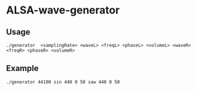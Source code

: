 # ALSA-wave-generator

## Usage

```
./generator  <samplingRate> <waveL> <freqL> <phaseL> <volumeL> <waveR> <freqR> <phaseR> <volumeR>
```

## Example
    
```
./generator 44100 sin 440 0 50 saw 440 0 50
```
